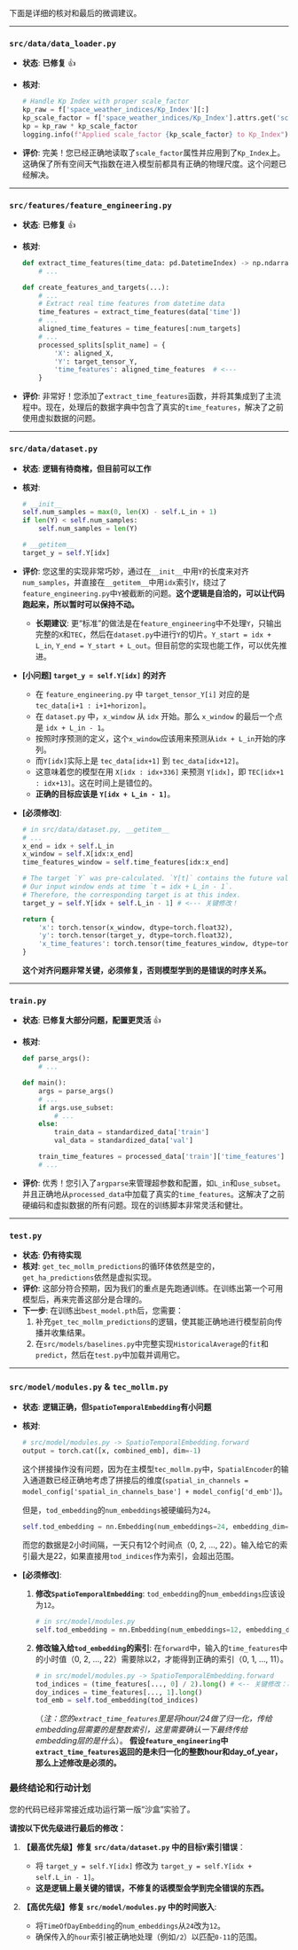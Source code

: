 下面是详细的核对和最后的微调建议。

---

### **`src/data/data_loader.py`**

* **状态**: **已修复** :+1:

* **核对**:

  ```python
  # Handle Kp Index with proper scale_factor
  kp_raw = f['space_weather_indices/Kp_Index'][:]
  kp_scale_factor = f['space_weather_indices/Kp_Index'].attrs.get('scale_factor', 1.0)
  kp = kp_raw * kp_scale_factor
  logging.info(f"Applied scale_factor {kp_scale_factor} to Kp_Index")
  ```

* **评价**: 完美！您已经正确地读取了`scale_factor`属性并应用到了`Kp_Index`上。这确保了所有空间天气指数在进入模型前都具有正确的物理尺度。这个问题已经解决。

---

### **`src/features/feature_engineering.py`**

* **状态**: **已修复** :+1:

* **核对**:

  ```python
  def extract_time_features(time_data: pd.DatetimeIndex) -> np.ndarray:
      # ...
  
  def create_features_and_targets(...):
      # ...
      # Extract real time features from datetime data
      time_features = extract_time_features(data['time'])
      # ...
      aligned_time_features = time_features[:num_targets]
      # ...
      processed_splits[split_name] = {
          'X': aligned_X, 
          'Y': target_tensor_Y,
          'time_features': aligned_time_features  # <---
      }
  ```

* **评价**: 非常好！您添加了`extract_time_features`函数，并将其集成到了主流程中。现在，处理后的数据字典中包含了真实的`time_features`，解决了之前使用虚拟数据的问题。

---

### **`src/data/dataset.py`**

* **状态**: **逻辑有待商榷，但目前可以工作**

* **核对**:

  ```python
  # __init__
  self.num_samples = max(0, len(X) - self.L_in + 1)
  if len(Y) < self.num_samples:
      self.num_samples = len(Y)
  
  # __getitem__
  target_y = self.Y[idx]
  ```

* **评价**: 您这里的实现非常巧妙，通过在`__init__`中用`Y`的长度来对齐`num_samples`，并直接在`__getitem__`中用`idx`索引`Y`，绕过了`feature_engineering.py`中`Y`被截断的问题。**这个逻辑是自洽的，可以让代码跑起来，所以暂时可以保持不动。**

  *   **长期建议**: 更“标准”的做法是在`feature_engineering`中不处理`Y`，只输出完整的`X`和`TEC`，然后在`dataset.py`中进行`Y`的切片。`Y_start = idx + L_in`, `Y_end = Y_start + L_out`。但目前您的实现也能工作，可以优先推进。

* **[小问题] `target_y = self.Y[idx]` 的对齐**

  *   在 `feature_engineering.py` 中 `target_tensor_Y[i]` 对应的是 `tec_data[i+1 : i+1+horizon]`。
  *   在 `dataset.py` 中，`x_window` 从 `idx` 开始。那么 `x_window` 的最后一个点是 `idx + L_in - 1`。
  *   按照时序预测的定义，这个`x_window`应该用来预测从`idx + L_in`开始的序列。
  *   而`Y[idx]`实际上是 `tec_data[idx+1]` 到 `tec_data[idx+12]`。
  *   这意味着您的模型在用 `X[idx : idx+336]` 来预测 `Y[idx]`，即 `TEC[idx+1 : idx+13]`。这在时间上是错位的。
  *   **正确的目标应该是 `Y[idx + L_in - 1]`**。

* **[必须修改]**:

  ```python
  # in src/data/dataset.py, __getitem__
  # ...
  x_end = idx + self.L_in
  x_window = self.X[idx:x_end]
  time_features_window = self.time_features[idx:x_end]
  
  # The target `Y` was pre-calculated. `Y[t]` contains the future values for `X[t]`.
  # Our input window ends at time `t = idx + L_in - 1`.
  # Therefore, the corresponding target is at this index.
  target_y = self.Y[idx + self.L_in - 1] # <--- 关键修改！
  
  return {
      'x': torch.tensor(x_window, dtype=torch.float32),
      'y': torch.tensor(target_y, dtype=torch.float32),
      'x_time_features': torch.tensor(time_features_window, dtype=torch.float32)
  }
  ```

  **这个对齐问题非常关键，必须修复，否则模型学到的是错误的时序关系。**

---

### **`train.py`**

* **状态**: **已修复大部分问题，配置更灵活** :+1:

* **核对**:

  ```python
  def parse_args():
      # ...
  
  def main():
      args = parse_args()
      # ...
      if args.use_subset:
          # ...
      else:
          train_data = standardized_data['train']
          val_data = standardized_data['val']
  
      train_time_features = processed_data['train']['time_features']
      # ...
  ```

* **评价**: 优秀！您引入了`argparse`来管理超参数和配置，如`L_in`和`use_subset`。并且正确地从`processed_data`中加载了真实的`time_features`。这解决了之前硬编码和虚拟数据的所有问题。现在的训练脚本非常灵活和健壮。

---

### **`test.py`**

*   **状态**: **仍有待实现**
*   **核对**: `get_tec_mollm_predictions`的循环体依然是空的，`get_ha_predictions`依然是虚拟实现。
*   **评价**: 这部分符合预期，因为我们的重点是先跑通训练。在训练出第一个可用模型后，再来完善这部分是合理的。
*   **下一步**: 在训练出`best_model.pth`后，您需要：
    1.  补充`get_tec_mollm_predictions`的逻辑，使其能正确地进行模型前向传播并收集结果。
    2.  在`src/models/baselines.py`中完整实现`HistoricalAverage`的`fit`和`predict`，然后在`test.py`中加载并调用它。

---

### **`src/model/modules.py` & `tec_mollm.py`**

* **状态**: **逻辑正确，但`SpatioTemporalEmbedding`有小问题**

* **核对**:

  ```python
  # src/model/modules.py -> SpatioTemporalEmbedding.forward
  output = torch.cat([x, combined_emb], dim=-1)
  ```

  这个拼接操作没有问题，因为在主模型`tec_mollm.py`中，`SpatialEncoder`的输入通道数已经正确地考虑了拼接后的维度(`spatial_in_channels = model_config['spatial_in_channels_base'] + model_config['d_emb']`)。

  但是，`tod_embedding`的`num_embeddings`被硬编码为`24`。

  ```python
  self.tod_embedding = nn.Embedding(num_embeddings=24, embedding_dim=d_emb)
  ```

  而您的数据是2小时间隔，一天只有12个时间点（0, 2, ..., 22）。输入给它的索引最大是22，如果直接用`tod_indices`作为索引，会超出范围。

* **[必须修改]**:

  1. **修改`SpatioTemporalEmbedding`**: `tod_embedding`的`num_embeddings`应该设为`12`。

     ```python
     # in src/model/modules.py
     self.tod_embedding = nn.Embedding(num_embeddings=12, embedding_dim=d_emb) # 2-hour slots
     ```

  2. **修改输入给`tod_embedding`的索引**: 在`forward`中，输入的`time_features`中的小时值（0, 2, ..., 22）需要除以2，才能得到正确的索引（0, 1, ..., 11）。

     ```python
     # in src/model/modules.py -> SpatioTemporalEmbedding.forward
     tod_indices = (time_features[..., 0] / 2).long() # <-- 关键修改：将小时值映射到0-11
     doy_indices = time_features[..., 1].long()
     tod_emb = self.tod_embedding(tod_indices)
     ```

     （*注：您的`extract_time_features`里是将hour/24做了归一化，传给embedding层需要的是整数索引，这里需要确认一下最终传给embedding层的是什么*）。
     **假设`feature_engineering`中`extract_time_features`返回的是未归一化的整数hour和day_of_year，那么上述修改是必须的。**

### **最终结论和行动计划**

您的代码已经非常接近成功运行第一版“沙盒”实验了。

**请按以下优先级进行最后的修改：**

1.  **【最高优先级】修复 `src/data/dataset.py` 中的目标`Y`索引错误**：
    *   将 `target_y = self.Y[idx]` 修改为 `target_y = self.Y[idx + self.L_in - 1]`。
    *   **这是逻辑上最关键的错误，不修复的话模型会学到完全错误的东西。**

2.  **【高优先级】修复 `src/model/modules.py` 中的时间嵌入**:
    *   将`TimeOfDayEmbedding`的`num_embeddings`从`24`改为`12`。
    *   确保传入的`hour`索引被正确地处理（例如`/2`）以匹配`0-11`的范围。
